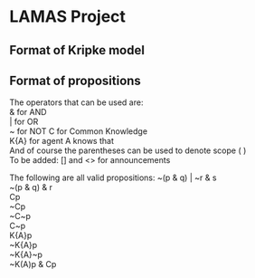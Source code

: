 # LAMAS Project

## Format of Kripke model

## Format of propositions
The operators that can be used are:  
& for AND  
| for OR  
~ for NOT
C for Common Knowledge  
K{A} for agent A knows that  
And of course the parentheses can be used to denote scope ( )  
To be added: [] and <> for announcements  


The following are all valid propositions:
~(p & q) | ~r & s  
~(p & q) & r  
Cp  
~Cp  
~C~p  
C~p  
K{A}p  
~K{A}p  
~K{A}~p  
~K(A)p & Cp  
